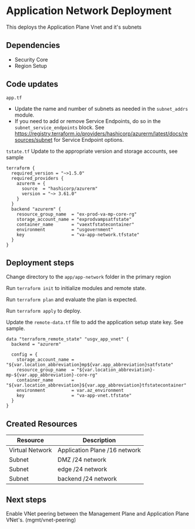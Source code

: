 # Application Network Deployment

This deploys the Application Plane Vnet and it's subnets

## Dependencies

- Security Core
- Region Setup

## Code updates

`app.tf`

- Update the name and number of subnets as needed in the `subnet_addrs` module.
- If you need to add or remove Service Endpoints, do so in the `subnet_service_endpoints` block. See <https://registry.terraform.io/providers/hashicorp/azurerm/latest/docs/resources/subnet> for Service Endpoint options.

`tstate.tf` Update to the appropriate version and storage accounts, see sample

``` hcl
terraform {
  required_version = "~>1.5.0"
  required_providers {
    azurerm = {
      source  = "hashicorp/azurerm"
      version = "~> 3.61.0"
    }
  }
  backend "azurerm" {
    resource_group_name  = "ex-prod-va-mp-core-rg"
    storage_account_name = "exprodvampsatfstate"
    container_name       = "vaextfstatecontainer"
    environment          = "usgovernment"
    key                  = "va-app-network.tfstate"
  }
}
```

## Deployment steps

Change directory to the `app/app-network` folder in the primary region

Run `terraform init` to initialize modules and remote state.

Run `terraform plan` and evaluate the plan is expected.

Run `terraform apply` to deploy.

Update the `remote-data.tf` file to add the application setup state key. See sample.

``` hcl
data "terraform_remote_state" "usgv_app_vnet" {
  backend = "azurerm"

  config = {
    storage_account_name = "${var.location_abbreviation}mp${var.app_abbreviation}satfstate"
    resource_group_name  = "${var.location_abbreviation}-mp-${var.app_abbreviation}-core-rg"
    container_name       = "${var.location_abbreviation}${var.app_abbreviation}tfstatecontainer"
    environment          = var.az_environment
    key                  = "va-app-vnet.tfstate"
  }
}
```

## Created Resources

| Resource | Description |
|------|-------------|
| Virtual Network | Application Plane /16 network |
| Subnet | DMZ /24 network |
| Subnet | edge /24 network |
| Subnet | backend /24 network |

## Next steps

Enable VNet peering between the Management Plane and Application Plane VNet's. (mgmt/vnet-peering)

